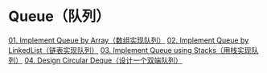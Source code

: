 # Queue（队列）

[01. Implement Queue by Array（数组实现队列）](./01.ArrayQueue)
[02. Implement Queue by LinkedList（链表实现队列）](./02.LinkedListQueue)
[03. Implement Queue using Stacks（用栈实现队列）](./03.QueueUsingStacks)
[04. Design Circular Deque（设计一个双端队列）](./03.CircularDeque)
